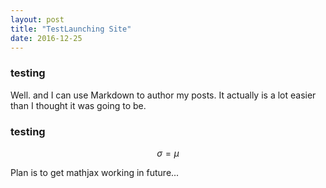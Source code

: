 ```yaml
---
layout: post
title: "TestLaunching Site"
date: 2016-12-25
---
```


### testing


Well. and I can use Markdown to author my posts. It actually is a lot easier than I thought it was going to be.

### testing

$$ \sigma = \mu $$

Plan is to get mathjax working in future...